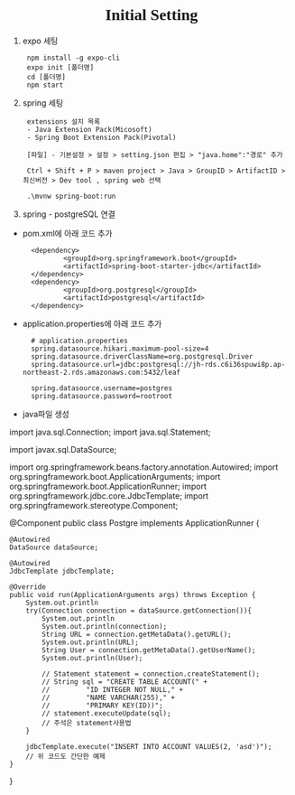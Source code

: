 <p><h1 align="center" style="font-family: Georgia, 'Times New Roman', serif">Initial Setting</h1></p>

1. expo 세팅

        npm install -g expo-cli
        expo init [폴더명]
        cd [폴더명]
        npm start

2. spring 세팅

        extensions 설치 목록
        - Java Extension Pack(Micosoft)
        - Spring Boot Extension Pack(Pivotal)

        [파일] - 기본설정 > 설정 > setting.json 편집 > "java.home":"경로" 추가

        Ctrl + Shift + P > maven project > Java > GroupID > ArtifactID > 최신버전 > Dev tool , spring web 선택
        
        .\mvnw spring-boot:run
        

3. spring - postgreSQL 연결

- pom.xml에 아래 코드 추가
        
        <dependency>
                <groupId>org.springframework.boot</groupId>
                <artifactId>spring-boot-starter-jdbc</artifactId>
        </dependency>
        <dependency>
                <groupId>org.postgresql</groupId>
                <artifactId>postgresql</artifactId>
        </dependency>

- application.properties에 아래 코드 추가

     
        # application.properties
        spring.datasource.hikari.maximum-pool-size=4
        spring.datasource.driverClassName=org.postgresql.Driver
        spring.datasource.url=jdbc:postgresql://jh-rds.c6i36spuwi8p.ap-northeast-2.rds.amazonaws.com:5432/leaf

        spring.datasource.username=postgres
        spring.datasource.password=rootroot
   
- java파일 생성

import java.sql.Connection;
import java.sql.Statement;

import javax.sql.DataSource;

import org.springframework.beans.factory.annotation.Autowired;
import org.springframework.boot.ApplicationArguments;
import org.springframework.boot.ApplicationRunner;
import org.springframework.jdbc.core.JdbcTemplate;
import org.springframework.stereotype.Component;

@Component
public class Postgre implements ApplicationRunner {

    @Autowired
    DataSource dataSource;

    @Autowired
    JdbcTemplate jdbcTemplate;

    @Override
    public void run(ApplicationArguments args) throws Exception {
        System.out.println
        try(Connection connection = dataSource.getConnection()){
            System.out.println
            System.out.println(connection);
            String URL = connection.getMetaData().getURL();
            System.out.println(URL);
            String User = connection.getMetaData().getUserName();
            System.out.println(User);

            // Statement statement = connection.createStatement();
            // String sql = "CREATE TABLE ACCOUNT(" +
            //         "ID INTEGER NOT NULL," +
            //         "NAME VARCHAR(255)," +
            //         "PRIMARY KEY(ID))";
            // statement.executeUpdate(sql);
            // 주석은 statement사용법
        }

        jdbcTemplate.execute("INSERT INTO ACCOUNT VALUES(2, 'asd')");
        // 위 코드도 간단한 예제
    }
}

                


<!--
1. centos 초기 세팅
    - expo 설치    

            yum update -y
            curl -sL https://rpm.nodesource.com/setup_10.x | bash -
            sudo yum clean all && sudo yum makecache fast
            sudo yum install -y gcc-c++ make
            sudo yum install -y nodejs
            npm install -g expo-cli
            expo init [폴더명]
            cd [폴더명]
            npm start
-->